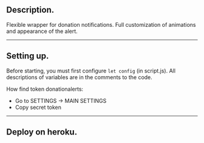 ## Description.
Flexible wrapper for donation notifications. Full customization of animations and appearance of the alert.

---

## Setting up.
Before starting, you must first configure ```let config``` (in script.js).
All descriptions of variables are in the comments to the code. 


How find token donationalerts:
* Go to SETTINGS -> MAIN SETTINGS 
* Copy secret token 

---

## Deploy on heroku.
